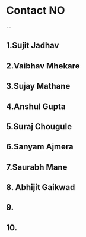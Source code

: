 # Contact NO
--
## 1.Sujit Jadhav    
## 2.Vaibhav Mhekare
## 3.Sujay Mathane
## 4.Anshul Gupta
## 5.Suraj Chougule
## 6.Sanyam Ajmera
## 7.Saurabh Mane
## 8. Abhijit Gaikwad
## 9.
## 10.
